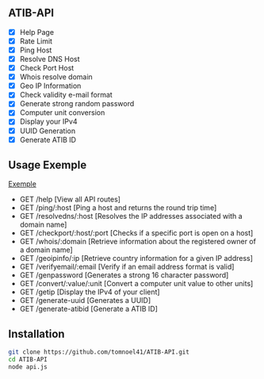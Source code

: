 ## ATIB-API

- [x] Help Page
- [x] Rate Limit
- [x] Ping Host
- [x] Resolve DNS Host
- [x] Check Port Host
- [x] Whois resolve domain
- [x] Geo IP Information
- [x] Check validity e-mail format
- [x] Generate strong random password
- [x] Computer unit conversion
- [x] Display your IPv4
- [x] UUID Generation
- [x] Generate ATIB ID

## Usage Exemple

<a href="https://api.atib.network/help" target="_blank">Exemple</a>
- GET /help [View all API routes]
- GET /ping/:host [Ping a host and returns the round trip time]
- GET /resolvedns/:host [Resolves the IP addresses associated with a domain name]
- GET /checkport/:host/:port [Checks if a specific port is open on a host]
- GET /whois/:domain [Retrieve information about the registered owner of a domain name]
- GET /geoipinfo/:ip [Retrieve country information for a given IP address]
- GET /verifyemail/:email [Verify if an email address format is valid]
- GET /genpassword [Generates a strong 16 character password]
- GET /convert/:value/:unit [Convert a computer unit value to other units]
- GET /getip [Display the IPv4 of your client]
- GET /generate-uuid [Generates a UUID]
- GET /generate-atibid [Generate a ATIB ID]


## Installation

```bash
git clone https://github.com/tomnoel41/ATIB-API.git
cd ATIB-API
node api.js
```
